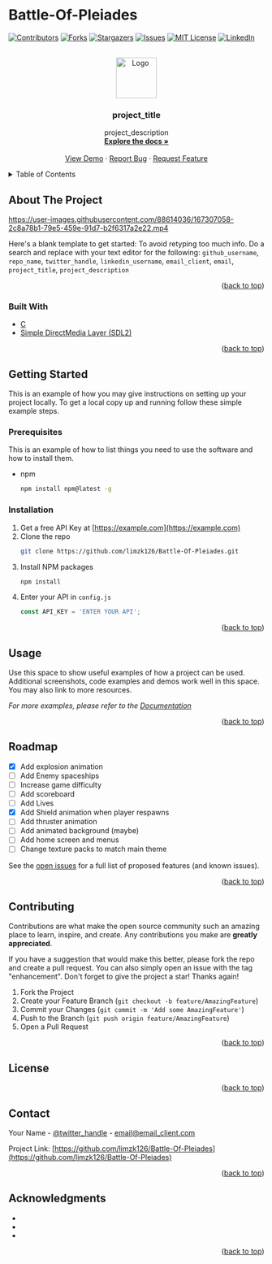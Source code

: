 # Battle-Of-Pleiades

<div id="top"></div>
<!--
*** Thanks for checking out the Best-README-Template. If you have a suggestion
*** that would make this better, please fork the repo and create a pull request
*** or simply open an issue with the tag "enhancement".
*** Don't forget to give the project a star!
*** Thanks again! Now go create something AMAZING! :D
-->



<!-- PROJECT SHIELDS -->
<!--
*** I'm using markdown "reference style" links for readability.
*** Reference links are enclosed in brackets [ ] instead of parentheses ( ).
*** See the bottom of this document for the declaration of the reference variables
*** for contributors-url, forks-url, etc. This is an optional, concise syntax you may use.
*** https://www.markdownguide.org/basic-syntax/#reference-style-links
-->
[![Contributors][contributors-shield]][contributors-url]
[![Forks][forks-shield]][forks-url]
[![Stargazers][stars-shield]][stars-url]
[![Issues][issues-shield]][issues-url]
[![MIT License][license-shield]][license-url]
[![LinkedIn][linkedin-shield]][linkedin-url]



<!-- PROJECT LOGO -->
<br />
<div align="center">
  <a href="https://github.com/limzk126/Battle-Of-Pleiades">
    <img src="images/logo.png" alt="Logo" width="80" height="80">
  </a>

<h3 align="center">project_title</h3>

  <p align="center">
    project_description
    <br />
    <a href="https://github.com/limzk126/Battle-Of-Pleiades"><strong>Explore the docs »</strong></a>
    <br />
    <br />
    <a href="https://github.com/limzk126/Battle-Of-Pleiades">View Demo</a>
    ·
    <a href="https://github.com/limzk126/Battle-Of-Pleiades/issues">Report Bug</a>
    ·
    <a href="https://github.com/limzk126/Battle-Of-Pleiades/issues">Request Feature</a>
  </p>
</div>



<!-- TABLE OF CONTENTS -->
<details>
  <summary>Table of Contents</summary>
  <ol>
    <li>
      <a href="#about-the-project">About The Project</a>
      <ul>
        <li><a href="#built-with">Built With</a></li>
      </ul>
    </li>
    <li>
      <a href="#getting-started">Getting Started</a>
      <ul>
        <li><a href="#prerequisites">Prerequisites</a></li>
        <li><a href="#installation">Installation</a></li>
      </ul>
    </li>
    <li><a href="#usage">Usage</a></li>
    <li><a href="#roadmap">Roadmap</a></li>
    <li><a href="#contributing">Contributing</a></li>
    <li><a href="#license">License</a></li>
    <li><a href="#contact">Contact</a></li>
    <li><a href="#acknowledgments">Acknowledgments</a></li>
  </ol>
</details>



<!-- ABOUT THE PROJECT -->
## About The Project

https://user-images.githubusercontent.com/88614036/167307058-2c8a78b1-79e5-459e-91d7-b2f6317a2e22.mp4

Here's a blank template to get started: To avoid retyping too much info. Do a search and replace with your text editor for the following: `github_username`, `repo_name`, `twitter_handle`, `linkedin_username`, `email_client`, `email`, `project_title`, `project_description`

<p align="right">(<a href="#top">back to top</a>)</p>



### Built With

* [C](https://www.cprogramming.com/)
* [Simple DirectMedia Layer (SDL2)](https://www.libsdl.org/)

<p align="right">(<a href="#top">back to top</a>)</p>



<!-- GETTING STARTED -->
## Getting Started

This is an example of how you may give instructions on setting up your project locally.
To get a local copy up and running follow these simple example steps.

### Prerequisites

This is an example of how to list things you need to use the software and how to install them.
* npm
  ```sh
  npm install npm@latest -g
  ```

### Installation

1. Get a free API Key at [https://example.com](https://example.com)
2. Clone the repo
   ```sh
   git clone https://github.com/limzk126/Battle-Of-Pleiades.git
   ```
3. Install NPM packages
   ```sh
   npm install
   ```
4. Enter your API in `config.js`
   ```js
   const API_KEY = 'ENTER YOUR API';
   ```

<p align="right">(<a href="#top">back to top</a>)</p>



<!-- USAGE EXAMPLES -->
## Usage

Use this space to show useful examples of how a project can be used. Additional screenshots, code examples and demos work well in this space. You may also link to more resources.

_For more examples, please refer to the [Documentation](https://example.com)_

<p align="right">(<a href="#top">back to top</a>)</p>



<!-- ROADMAP -->
## Roadmap

- [X] Add explosion animation
- [ ] Add Enemy spaceships
- [ ] Increase game difficulty
- [ ] Add scoreboard
- [ ] Add Lives
- [X] Add Shield animation when player respawns
- [ ] Add thruster animation
- [ ] Add animated background (maybe)
- [ ] Add home screen and menus
- [ ] Change texture packs to match main theme

See the [open issues](https://github.com/limzk126/Battle-Of-Pleiades/issues) for a full list of proposed features (and known issues).

<p align="right">(<a href="#top">back to top</a>)</p>



<!-- CONTRIBUTING -->
## Contributing

Contributions are what make the open source community such an amazing place to learn, inspire, and create. Any contributions you make are **greatly appreciated**.

If you have a suggestion that would make this better, please fork the repo and create a pull request. You can also simply open an issue with the tag "enhancement".
Don't forget to give the project a star! Thanks again!

1. Fork the Project
2. Create your Feature Branch (`git checkout -b feature/AmazingFeature`)
3. Commit your Changes (`git commit -m 'Add some AmazingFeature'`)
4. Push to the Branch (`git push origin feature/AmazingFeature`)
5. Open a Pull Request

<p align="right">(<a href="#top">back to top</a>)</p>



<!-- LICENSE -->
## License

<p align="right">(<a href="#top">back to top</a>)</p>



<!-- CONTACT -->
## Contact

Your Name - [@twitter_handle](https://twitter.com/twitter_handle) - email@email_client.com

Project Link: [https://github.com/limzk126/Battle-Of-Pleiades](https://github.com/limzk126/Battle-Of-Pleiades)

<p align="right">(<a href="#top">back to top</a>)</p>



<!-- ACKNOWLEDGMENTS -->
## Acknowledgments

* []()
* []()
* []()

<p align="right">(<a href="#top">back to top</a>)</p>



<!-- MARKDOWN LINKS & IMAGES -->
<!-- https://www.markdownguide.org/basic-syntax/#reference-style-links -->
[contributors-shield]: https://img.shields.io/github/contributors/limzk126/Battle-Of-Pleiades.svg?style=for-the-badge
[contributors-url]: https://github.com/limzk126/Battle-Of-Pleiades/graphs/contributors
[forks-shield]: https://img.shields.io/github/forks/limzk126/Battle-Of-Pleiades.svg?style=for-the-badge
[forks-url]: https://github.com/limzk126/Battle-Of-Pleiades/network/members
[stars-shield]: https://img.shields.io/github/stars/limzk126/Battle-Of-Pleiades.svg?style=for-the-badge
[stars-url]: https://github.com/limzk126/Battle-Of-Pleiades/stargazers
[issues-shield]: https://img.shields.io/github/issues/limzk126/Battle-Of-Pleiades.svg?style=for-the-badge
[issues-url]: https://github.com/limzk126/Battle-Of-Pleiades/issues
[license-shield]: https://img.shields.io/github/license/limzk126/Battle-Of-Pleiades.svg?style=for-the-badge
[license-url]: https://github.com/limzk126/Battle-Of-Pleiades/blob/master/LICENSE.txt
[linkedin-shield]: https://img.shields.io/badge/-LinkedIn-black.svg?style=for-the-badge&logo=linkedin&colorB=555
[linkedin-url]: https://linkedin.com/in/linkedin_username
[product-screenshot]: images/screenshot.png

